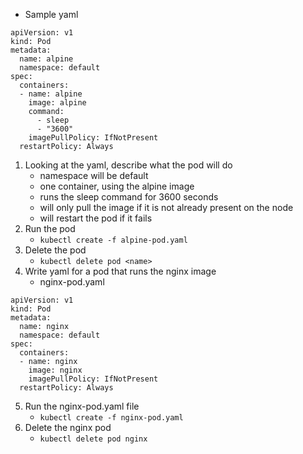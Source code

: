 * Sample yaml
```
apiVersion: v1
kind: Pod
metadata:
  name: alpine
  namespace: default
spec:
  containers:
  - name: alpine
    image: alpine
    command:
      - sleep
      - "3600"
    imagePullPolicy: IfNotPresent
  restartPolicy: Always
```
1. Looking at the yaml, describe what the pod will do 
    * namespace will be default
    * one container, using the alpine image
    * runs the sleep command for 3600 seconds
    * will only pull the image if it is not already present on the node
    * will restart the pod if it fails
2. Run the pod
    * `kubectl create -f alpine-pod.yaml`
3. Delete the pod 
    * `kubectl delete pod <name>`
4. Write yaml for a pod that runs the nginx image
    * nginx-pod.yaml
```
apiVersion: v1
kind: Pod
metadata:
  name: nginx
  namespace: default
spec:
  containers:
  - name: nginx
    image: nginx
    imagePullPolicy: IfNotPresent
  restartPolicy: Always
```
5. Run the nginx-pod.yaml file
    * `kubectl create -f nginx-pod.yaml`
6. Delete the nginx pod
    * `kubectl delete pod nginx`